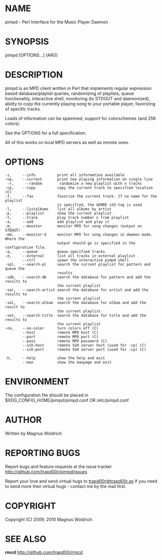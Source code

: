 # NAME

  pimpd - Perl Interface for the Music Player Daemon

# SYNOPSIS

  pimpd [OPTIONS...] (ARG)

# DESCRIPTION

  pimpd is an MPD client written in Perl that implements regular expression
  based database/playlist queries, randomizing of playlists, queue
  functionality, interactive shell, monitoring (to STDOUT and daemonized),
  ability to copy the currently playing song to your portable player, favorizing
  of specific tracks.
  
  Loads of information can be spammed, support for colorschemes (and 256
  colors).
  
  See the  OPTIONS for a full specification.

  All of this works on local MPD servers as well as remote ones.

# OPTIONS

    -i,     --info          print all information available
    -np,    --current       print now playing information on single line
     -r,     --random        randomize a new playlist with n tracks
    -cp,    --copy          copy the current track to specified location (C)
    -f,     --fav           favorize the current track. If no name for the playlist
                            is specified, the GENRE id3-tag is used
    -l,     --listalbums    list all albums by artist
    -p,     --playlist      show the current playlist
    -t,     --track         play track number n from playlist
    -a,     --add           add playlist and play it
    -m,     --monitor       monitor MPD for song changes (output on STDOUT)
    -md,    --monitor-d     monitor MPD for song changes in daemon mode. Where the
                            output should go is specified in the configuration file.
    -q,     --queue         queue specified tracks
    -e,     --external      list all tracks in external playlist
            --ctrl          spawn the interactive pimpd shell
    -spl,   --search-pl     search the current playlist for pattern and queue the
                            results
    -sdb,   --search-db     search the database for pattern and add the results to
                            the current playlist
    -sar,   --search-artist search the database for artist and add the results to 
                            the current playlist
    -sal,   --search-album  search the database for album and add the result to
                            the current playlist
    -set,   --search-title  search the database for title and add the results to
                            the current playlist
    -no,    --no-color      turn colors off (C)
            --host          remote MPD host (C)
            --port          remote MPD port (C)
            --pass          remote MPD password (C)
            --ssh-host      remote SSH server host (used for -cp) (C)
            --ssh-port      remote SSH server port (used for -cp) (C)
  
    -h,     --help          show the help and exit
            --man           show the manpage and exit
  
# ENVIRONMENT

The configuration file should be placed in $XDG_CONFIG_HOME/pimpd/pimpd.conf OR
/etc/pimpd.conf

# AUTHOR

Written by Magnus Woldrich

# REPORTING BUGS

Report bugs and feature requests at the issue tracker
<http://github.com/trapd00r/pimpd/issues>

Report your love and send virtual hugs to <trapd00r@trapd00r.se>
If you need to send more then virtual hugs - contact me by the mail first.

# COPYRIGHT

Copyright (C) 2009, 2010 Magnus Woldrich

# SEE ALSO

__rmcd__  <http://github.com/trapd00r/rmcd>
